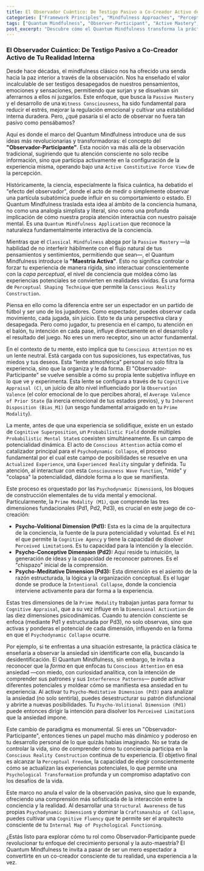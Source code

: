 ```yaml
---
title: El Observador Cuántico: De Testigo Pasivo a Co-Creador Activo de Tu Realidad Interna
categories: ["Framework Principles", "Mindfulness Approaches", "Perception"]
tags: ["Quantum Mindfulness", "Observer-Participant", "Active Mastery", "Psychodynamic Dimensions", "Cognitive Superposition", "Perceptual Freedom", "Conscious Attention", "Reality Construction", "Mindfulness"]
post_excerpt: "Descubre cómo el Quantum Mindfulness transforma la práctica de la observación de un acto pasivo a una co-creación activa de tu realidad interna. Este paradigma revela que tu atención consciente no solo recibe información, sino que moldea activamente tus experiencias al interactuar con las dimensiones psicodinámicas de tu conciencia, ofreciéndote un poder sin precedentes sobre tu bienestar y crecimiento personal."
---
```


### El Observador Cuántico: De Testigo Pasivo a Co-Creador Activo de Tu Realidad Interna

Desde hace décadas, el mindfulness clásico nos ha ofrecido una senda hacia la paz interior a través de la observación. Nos ha enseñado el valor incalculable de ser testigos desapegados de nuestros pensamientos, emociones y sensaciones, permitiendo que surjan y se disuelvan sin aferrarnos a ellos ni juzgarlos. Este enfoque, que busca la `Passive Mastery` y el desarrollo de una `Witness Consciousness`, ha sido fundamental para reducir el estrés, mejorar la regulación emocional y cultivar una estabilidad interna duradera. Pero, ¿qué pasaría si el acto de observar no fuera tan pasivo como pensábamos?

Aquí es donde el marco del Quantum Mindfulness introduce una de sus ideas más revolucionarias y transformadoras: el concepto del **"Observador-Participante"**. Esta noción va más allá de la observación tradicional, sugiriendo que tu atención consciente no solo recibe información, sino que participa activamente en la configuración de la experiencia misma, operando bajo una `Active Constitutive Force View` de la percepción.

Históricamente, la ciencia, especialmente la física cuántica, ha debatido el "efecto del observador", donde el acto de medir o simplemente observar una partícula subatómica puede influir en su comportamiento o estado. El Quantum Mindfulness traslada esta idea al ámbito de la conciencia humana, no como una analogía simplista y literal, sino como una profunda implicación de cómo nuestra propia atención interactúa con nuestro paisaje mental. Es una `Quantum Mindfulness Application` que reconoce la naturaleza fundamentalmente interactiva de la conciencia.

Mientras que el `Classical Mindfulness` aboga por la `Passive Mastery` —la habilidad de no interferir hábilmente con el flujo natural de tus pensamientos y sentimientos, permitiendo que sean—, el Quantum Mindfulness introduce la **"Maestría Activa"**. Esto no significa controlar o forzar tu experiencia de manera rígida, sino interactuar conscientemente con la *capa perceptual*, el nivel de conciencia que moldea cómo las experiencias potenciales se convierten en realidades vividas. Es una forma de `Perceptual Shaping Technique` que permite la `Conscious Reality Construction`.

Piensa en ello como la diferencia entre ser un espectador en un partido de fútbol y ser uno de los jugadores. Como espectador, puedes observar cada movimiento, cada jugada, sin juicio. Esto te da una perspectiva clara y desapegada. Pero como jugador, tu presencia en el campo, tu atención en el balón, tu intención en cada pase, influye directamente en el desarrollo y el resultado del juego. No eres un mero receptor, sino un actor fundamental.

En el contexto de tu mente, esto implica que tu `Conscious Attention` no es un lente neutral. Está cargada con tus suposiciones, tus expectativas, tus miedos y tus deseos. Esta "lente atmosférica" personal no solo filtra la experiencia, sino que la organiza y le da forma. El "Observador-Participante" se vuelve sensible a cómo su propia lente subjetiva influye en lo que ve y experimenta. Esta lente se configura a través de tu `Cognitive Appraisal (C)`, un juicio de alto nivel influenciado por la `Observation Valence` (el color emocional de lo que percibes ahora), el `Average Valence of Prior State` (la inercia emocional de tus estados previos), y tu `Inherent Disposition (Bias_M1)` (un sesgo fundamental arraigado en tu `Prime Modality`).

La mente, antes de que una experiencia se solidifique, existe en un estado de `Cognitive Superposition`, un `Probabilistic Field` donde múltiples `Probabilistic Mental State`s coexisten simultáneamente. Es un campo de potencialidad dinámica. El acto de `Conscious Attention` actúa como el catalizador principal para el `Psychodynamic Collapse`, el proceso fundamental por el cual este campo de posibilidades se resuelve en una `Actualized Experience`, una `Experienced Reality` singular y definida. Tu atención, al interactuar con esta `Consciousness Wave Function`, "mide" y "colapsa" la potencialidad, dándole forma a lo que se manifiesta.

Este proceso es orquestado por las `Psychodynamic Dimension`s, los bloques de construcción elementales de tu vida mental y emocional. Particularmente, la `Prime Modality (M1)`, que comprende las tres dimensiones fundacionales (Pd1, Pd2, Pd3), es crucial en este juego de co-creación:

*   **Psycho-Volitional Dimension (Pd1):** Esta es la cima de la arquitectura de la conciencia, la fuente de la pura potencialidad y voluntad. Es el `Pd1` el que permite la `Cognitive Agency` y tiene la capacidad de disolver `Perceived Limitation`s. Es tu capacidad para la intención y la elección.
*   **Psycho-Conceptive Dimension (Pd2):** Aquí reside tu intuición, la generación de ideas y la capacidad de reconocer patrones. Es el "chispazo" inicial de la comprensión.
*   **Psycho-Meditative Dimension (Pd3):** Esta dimensión es el asiento de la razón estructurada, la lógica y la organización conceptual. Es el lugar donde se produce la `Intentional Collapse`, donde la conciencia interviene activamente para dar forma a la experiencia.

Estas tres dimensiones de la `Prime Modality` trabajan juntas para formar tu `Cognitive Appraisal`, que a su vez influye en la `Dimensional Activation` de las diez dimensiones psicodinámicas. Cuando tu atención consciente se enfoca (mediante Pd1 y estructurada por Pd3), no solo observas, sino que activas y ponderas el potencial de cada dimensión, influyendo en la forma en que el `Psychodynamic Collapse` ocurre.

Por ejemplo, si te enfrentas a una situación estresante, la práctica clásica te enseñaría a observar la ansiedad sin identificarte con ella, buscando la desidentificación. El Quantum Mindfulness, sin embargo, te invita a reconocer que la *forma* en que enfocas tu `Conscious Attention` en esa ansiedad —con miedo, con curiosidad analítica, con la intención de comprender sus patrones y sus `Interference Patterns`— puede activar diferentes potenciales y moldear cómo se manifiesta esa ansiedad en tu experiencia. Al activar tu `Psycho-Meditative Dimension (Pd3)` para analizar la ansiedad (no solo sentirla), puedes desestructurar su patrón disfuncional y abrirte a nuevas posibilidades. Tu `Psycho-Volitional Dimension (Pd1)` puede entonces dirigir la intención para disolver los `Perceived Limitation`s que la ansiedad impone.

Este cambio de paradigma es monumental. Si eres un "Observador-Participante", entonces tienes un papel mucho más dinámico y poderoso en tu desarrollo personal de lo que quizás habías imaginado. No se trata de controlar la vida, sino de comprender cómo tu conciencia participa en la `Conscious Reality Construction` continua de tu experiencia. El objetivo final es alcanzar la `Perceptual Freedom`, la capacidad de elegir conscientemente cómo se actualizan las experiencias potenciales, lo que permite una `Psychological Transformation` profunda y un compromiso adaptativo con los desafíos de la vida.

Este marco no anula el valor de la observación pasiva, sino que lo expande, ofreciendo una comprensión más sofisticada de la interacción entre la conciencia y la realidad. Al desarrollar una `Structural Awareness` de tus propias `Psychodynamic Dimension`s y dominar la `Craftsmanship of Collapse`, puedes cultivar una `Cognitive Fluency` que te permite ser el arquitecto consciente de tu `Internal Map of Psychological Functioning`.

¿Estás listo para explorar cómo tu rol como Observador-Participante puede revolucionar tu enfoque del crecimiento personal y la auto-maestría? El Quantum Mindfulness te invita a pasar de ser un mero espectador a convertirte en un co-creador consciente de tu realidad, una experiencia a la vez.